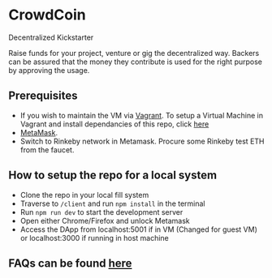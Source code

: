 # CrowdCoin
Decentralized Kickstarter

Raise funds for your project, venture or gig the decentralized way.
Backers can be assured that the money they contribute is used for the right purpose by approving the usage.

## Prerequisites

* If you wish to maintain the VM via [Vagrant](https://www.vagrantup.com/downloads.html). To setup a Virtual Machine in Vagrant and install dependancies of this repo, click [here](https://gist.github.com/sushantkumr/3fe3cb3507a3d25eeed237065f5ef46e)
* [MetaMask](https://metamask.io/).
* Switch to Rinkeby network in Metamask. Procure some Rinkeby test ETH from the faucet.

## How to setup the repo for a local system
* Clone the repo in your local fill system
* Traverse to `/client` and run `npm install` in the terminal
* Run `npm run dev` to start the development server
* Open either Chrome/Firefox and unlock Metamask
* Access the DApp from localhost:5001 if in VM (Changed for guest VM) or localhost:3000 if running in host machine

## FAQs can be found [here](faqs.md)
